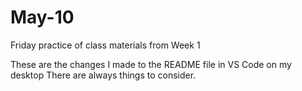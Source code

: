 # May-10
Friday practice of class materials from Week 1

These are the changes I made to the README file in VS Code on my desktop
There are always things to consider.
